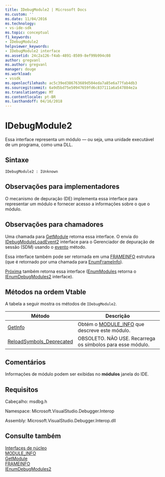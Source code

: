 ```yaml
---
title: IDebugModule2 | Microsoft Docs
ms.custom: ''
ms.date: 11/04/2016
ms.technology:
- vs-ide-sdk
ms.topic: conceptual
f1_keywords:
- IDebugModule2
helpviewer_keywords:
- IDebugModule2 interface
ms.assetid: 24c2a126-f4ab-4891-8509-8ef99b994c08
author: gregvanl
ms.author: gregvanl
manager: douge
ms.workload:
- vssdk
ms.openlocfilehash: ac5c39ed386763689d504eda7a85e6a77fab4db3
ms.sourcegitcommit: 6a9d5bd75e50947659fd6c837111a6a547884e2a
ms.translationtype: MT
ms.contentlocale: pt-BR
ms.lasthandoff: 04/16/2018
---
```

# <a name="idebugmodule2"></a>IDebugModule2
Essa interface representa um módulo — ou seja, uma unidade executável de um programa, como uma DLL.  
  
## <a name="syntax"></a>Sintaxe  
  
```  
IDebugModule2 : IUnknown  
```  
  
## <a name="notes-for-implementers"></a>Observações para implementadores  
 O mecanismo de depuração (DE) implementa essa interface para representar um módulo e fornecer acesso a informações sobre o que o módulo.  
  
## <a name="notes-for-callers"></a>Observações para chamadores  
 Uma chamada para [GetModule](../../../extensibility/debugger/reference/idebugmoduleloadevent2-getmodule.md) retorna essa interface. O envia do [IDebugModuleLoadEvent2](../../../extensibility/debugger/reference/idebugmoduleloadevent2.md) interface para o Gerenciador de depuração de sessão (SDM) usando o [evento](../../../extensibility/debugger/reference/idebugeventcallback2-event.md) método.  
  
 Essa interface também pode ser retornada em uma [FRAMEINFO](../../../extensibility/debugger/reference/frameinfo.md) estrutura (que é retornado por uma chamada para [EnumFrameInfo](../../../extensibility/debugger/reference/idebugthread2-enumframeinfo.md)).  
  
 [Próxima](../../../extensibility/debugger/reference/ienumdebugmodules2-next.md) também retorna essa interface ([EnumModules](../../../extensibility/debugger/reference/idebugprogram2-enummodules.md) retorna o [IEnumDebugModules2](../../../extensibility/debugger/reference/ienumdebugmodules2.md) interface).  
  
## <a name="methods-in-vtable-order"></a>Métodos na ordem Vtable  
 A tabela a seguir mostra os métodos de `IDebugModule2`.  
  
|Método|Descrição|  
|------------|-----------------|  
|[GetInfo](../../../extensibility/debugger/reference/idebugmodule2-getinfo.md)|Obtém o [MODULE_INFO](../../../extensibility/debugger/reference/module-info.md) que descreve este módulo.|  
|[ReloadSymbols_Deprecated](../../../extensibility/debugger/reference/idebugmodule2-reloadsymbols-deprecated.md)|OBSOLETO. NÃO USE. Recarrega os símbolos para esse módulo.|  
  
## <a name="remarks"></a>Comentários  
 Informações de módulo podem ser exibidas no **módulos** janela do IDE.  
  
## <a name="requirements"></a>Requisitos  
 Cabeçalho: msdbg.h  
  
 Namespace: Microsoft.VisualStudio.Debugger.Interop  
  
 Assembly: Microsoft.VisualStudio.Debugger.Interop.dll  
  
## <a name="see-also"></a>Consulte também  
 [Interfaces de núcleo](../../../extensibility/debugger/reference/core-interfaces.md)   
 [MODULE_INFO](../../../extensibility/debugger/reference/module-info.md)   
 [GetModule](../../../extensibility/debugger/reference/idebugmoduleloadevent2-getmodule.md)   
 [FRAMEINFO](../../../extensibility/debugger/reference/frameinfo.md)   
 [IEnumDebugModules2](../../../extensibility/debugger/reference/ienumdebugmodules2.md)